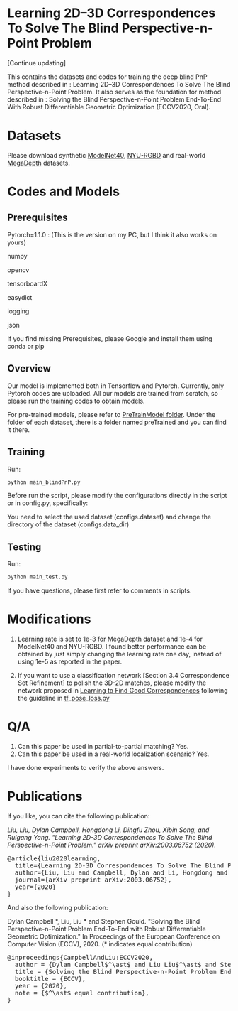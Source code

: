 # Learning 2D–3D Correspondences To Solve The Blind Perspective-n-Point Problem
[Continue updating]

This contains the datasets and codes for training the deep blind PnP method described in : Learning 2D–3D Correspondences To Solve The Blind Perspective-n-Point Problem. It also serves as the foundation for method described in : Solving the Blind Perspective-n-Point Problem End-To-End With Robust Differentiable Geometric Optimization (ECCV2020, Oral).

# Datasets
Please download synthetic [ModelNet40](https://drive.google.com/file/d/1Tj7rN4g3xY8ODQbMtrqyPyCsnttem6v9/view?usp=sharing), [NYU-RGBD](https://drive.google.com/file/d/1lTZH90zL3roNgHSkynXURmlGGfYyeKT6/view?usp=sharing) and real-world [MegaDepth](https://drive.google.com/file/d/1DKBgayxu0iPXqB-fiCKBWkP4OhuXV-im/view?usp=sharing) datasets.

# Codes and Models

## Prerequisites
Pytorch=1.1.0 : (This is the version on my PC, but I think it also works on yours)

numpy

opencv

tensorboardX

easydict

logging

json

If you find missing Prerequisites, please Google and install them using conda or pip

## Overview
Our model is implemented both in Tensorflow and Pytorch. Currently, only Pytorch codes are uploaded.
All our models are trained from scratch, so please run the training codes to obtain models.

For pre-trained models, please refer to [PreTrainModel folder](./output). Under the folder of each dataset, there is a folder named preTrained and you can find it there.

## Training

Run: 
```diff
python main_blindPnP.py
```
Before run the script, please modify the configurations directly in the script or in config.py, specifically:

You need to select the used dataset (configs.dataset) and change the directory of the dataset (configs.data_dir)

## Testing

Run:
```diff
python main_test.py
```

If you have questions, please first refer to comments in scripts.

# Modifications

1) Learning rate is set to 1e-3 for MegaDepth dataset and 1e-4 for ModelNet40 and NYU-RGBD. I found better performance can be obtained by just simply changing the learning rate one day, instead of using 1e-5 as reported in the paper.

2) If you want to use a classification network [Section 3.4 Correspondence Set Refinement] to polish the 3D-2D matches, please modify the network proposed in [Learning to Find Good Correspondences](https://github.com/vcg-uvic/learned-correspondence-release) following the guideline in [tf_pose_loss.py](./utils/tf_pose_loss.py)

# Q/A

1) Can this paper be used in partial-to-partial matching? Yes.
2) Can this paper be used in a real-world localization scenario? Yes.

I have done experiments to verify the above answers.

# Publications

If you like, you can cite the following publication:

*Liu, Liu, Dylan Campbell, Hongdong Li, Dingfu Zhou, Xibin Song, and Ruigang Yang. "Learning 2D-3D Correspondences To Solve The Blind Perspective-n-Point Problem." arXiv preprint arXiv:2003.06752 (2020).*

<pre>
@article{liu2020learning,
  title={Learning 2D-3D Correspondences To Solve The Blind Perspective-n-Point Problem},
  author={Liu, Liu and Campbell, Dylan and Li, Hongdong and Zhou, Dingfu and Song, Xibin and Yang, Ruigang},
  journal={arXiv preprint arXiv:2003.06752},
  year={2020}
}
</pre>

And also the following publication:

Dylan Campbell &ast;, Liu, Liu &ast; and Stephen Gould. "Solving the Blind Perspective-n-Point Problem End-To-End with Robust Differentiable Geometric Optimization." In Proceedings of the European Conference on Computer Vision (ECCV), 2020. (* indicates equal contribution)


<pre>
@inproceedings{CampbellAndLiu:ECCV2020,
  author = {Dylan Campbell$^\ast$ and Liu Liu$^\ast$ and Stephen Gould},
  title = {Solving the Blind Perspective-n-Point Problem End-To-End with Robust Differentiable Geometric Optimization},
  booktitle = {ECCV},
  year = {2020},
  note = {$^\ast$ equal contribution},
}
</pre>












